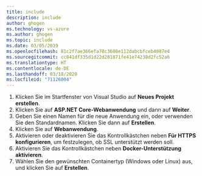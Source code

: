 ```yaml
---
title: include
description: include
author: ghogen
ms.technology: vs-azure
ms.author: ghogen
ms.topic: include
ms.date: 03/05/2019
ms.openlocfilehash: 81c2f7ae366efa70c3608e112dabcbfceb4087e4
ms.sourcegitcommit: cc841df335d1d22d281871fe41e74238d2fc52a6
ms.translationtype: HT
ms.contentlocale: de-DE
ms.lasthandoff: 03/18/2020
ms.locfileid: "71126004"
---
```

1. Klicken Sie im Startfenster von Visual Studio auf **Neues Projekt erstellen**.
1. Klicken Sie auf **ASP.NET Core-Webanwendung** und dann auf **Weiter**.
1. Geben Sie einen Namen für die neue Anwendung ein, oder verwenden Sie den Standardnamen. Klicken Sie dann auf **Erstellen**.
1. Klicken Sie auf **Webanwendung**.
1. Aktivieren oder deaktivieren Sie das Kontrollkästchen neben **Für HTTPS konfigurieren**, um festzulegen, ob SSL unterstützt werden soll.
1. Aktivieren Sie das Kontrollkästchen neben **Docker-Unterstützung aktivieren**.
1. Wählen Sie den gewünschten Containertyp (Windows oder Linux) aus, und klicken Sie auf **Erstellen**.
